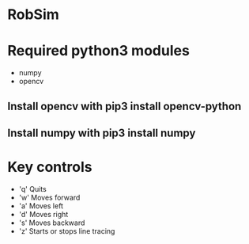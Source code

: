 # RobSim
# Required python3 modules
- numpy
- opencv
## Install opencv with pip3 install opencv-python
## Install numpy with pip3 install numpy
# Key controls
 - 'q' Quits
 - 'w' Moves forward
 - 'a' Moves left
 - 'd' Moves right
 - 's' Moves backward
 - 'z' Starts or stops line tracing
